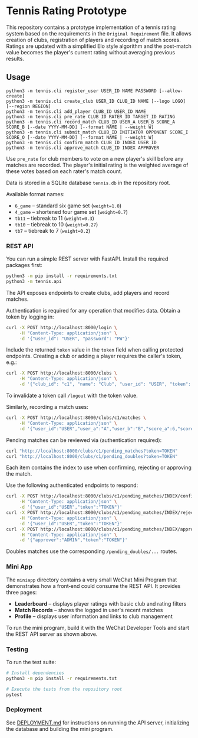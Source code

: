 # Tennis Rating Prototype

This repository contains a prototype implementation of a tennis rating system based on the requirements in the `Original Requirement` file. It allows creation of clubs, registration of players and recording of match scores. Ratings are updated with a simplified Elo style algorithm and the post-match value becomes the player's current rating without averaging previous results.

## Usage

```
python3 -m tennis.cli register_user USER_ID NAME PASSWORD [--allow-create]
python3 -m tennis.cli create_club USER_ID CLUB_ID NAME [--logo LOGO] [--region REGION]
python3 -m tennis.cli add_player CLUB_ID USER_ID NAME
python3 -m tennis.cli pre_rate CLUB_ID RATER_ID TARGET_ID RATING
python3 -m tennis.cli record_match CLUB_ID USER_A USER_B SCORE_A SCORE_B [--date YYYY-MM-DD] [--format NAME | --weight W]
python3 -m tennis.cli submit_match CLUB_ID INITIATOR OPPONENT SCORE_I SCORE_O [--date YYYY-MM-DD] [--format NAME | --weight W]
python3 -m tennis.cli confirm_match CLUB_ID INDEX USER_ID
python3 -m tennis.cli approve_match CLUB_ID INDEX APPROVER
```

Use `pre_rate` for club members to vote on a new player's skill before any matches are recorded. The player's initial rating is the weighted average of these votes based on each rater's match count.

Data is stored in a SQLite database `tennis.db` in the repository root.

Available format names:

- `6_game` – standard six game set (`weight=1.0`)
- `4_game` – shortened four game set (`weight=0.7`)
- `tb11` – tiebreak to 11 (`weight=0.3`)
- `tb10` – tiebreak to 10 (`weight=0.27`)
- `tb7` – tiebreak to 7 (`weight=0.2`)

### REST API

You can run a simple REST server with FastAPI. Install the required
packages first:

```bash
python3 -m pip install -r requirements.txt
python3 -m tennis.api
```

The API exposes endpoints to create clubs, add players and record matches.

Authentication is required for any operation that modifies data. Obtain a token
by logging in:

```bash
curl -X POST http://localhost:8000/login \
     -H "Content-Type: application/json" \
     -d '{"user_id": "USER", "password": "PW"}'
```

Include the returned `token` value in the `token` field when calling protected
endpoints. Creating a club or adding a player requires the caller's token, e.g.:

```bash
curl -X POST http://localhost:8000/clubs \
     -H "Content-Type: application/json" \
     -d '{"club_id": "c1", "name": "Club", "user_id": "USER", "token": "TOKEN"}'
```

To invalidate a token call `/logout` with the token value.

Similarly, recording a match uses:

```bash
curl -X POST http://localhost:8000/clubs/c1/matches \
     -H "Content-Type: application/json" \
     -d '{"user_id":"USER","user_a":"A","user_b":"B","score_a":6,"score_b":4,"token":"TOKEN"}'
```

Pending matches can be reviewed via (authentication required):

```bash
curl "http://localhost:8000/clubs/c1/pending_matches?token=TOKEN"
curl "http://localhost:8000/clubs/c1/pending_doubles?token=TOKEN"
```

Each item contains the index to use when confirming, rejecting or approving the match.

Use the following authenticated endpoints to respond:

```bash
curl -X POST http://localhost:8000/clubs/c1/pending_matches/INDEX/confirm \
     -H "Content-Type: application/json" \
     -d '{"user_id":"USER","token":"TOKEN"}'
curl -X POST http://localhost:8000/clubs/c1/pending_matches/INDEX/reject \
     -H "Content-Type: application/json" \
     -d '{"user_id":"USER","token":"TOKEN"}'
curl -X POST http://localhost:8000/clubs/c1/pending_matches/INDEX/approve \
     -H "Content-Type: application/json" \
     -d '{"approver":"ADMIN","token":"TOKEN"}'
```

Doubles matches use the corresponding `/pending_doubles/...` routes.

### Mini App

The `miniapp` directory contains a very small WeChat Mini Program that
demonstrates how a front‑end could consume the REST API. It provides three
pages:

* **Leaderboard** – displays player ratings with basic club and rating filters
* **Match Records** – shows the logged in user's recent matches
* **Profile** – displays user information and links to club management

To run the mini program, build it with the WeChat Developer Tools and start the
REST API server as shown above.

### Testing

To run the test suite:

```bash
# Install dependencies
python3 -m pip install -r requirements.txt

# Execute the tests from the repository root
pytest
```

### Deployment

See [DEPLOYMENT.md](DEPLOYMENT.md) for instructions on running the API server, initializing the database and building the mini program.

